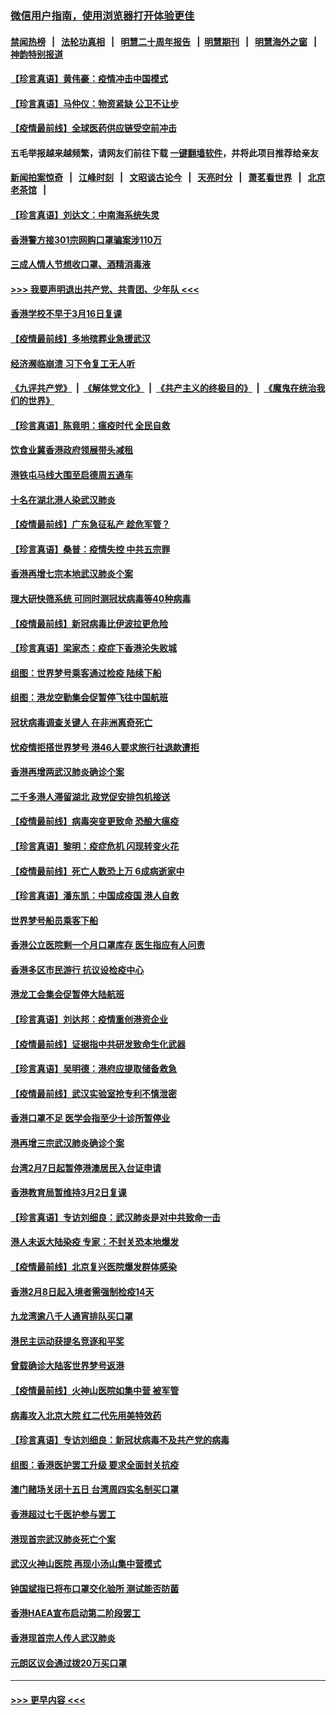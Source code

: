 ### [微信用户指南，使用浏览器打开体验更佳](https://github.com/gfw-breaker/banned-news1/blob/master/indexes/wechat-guide.md?t=0)
#### [禁闻热榜](热点新闻.md?t=0)  &nbsp;&nbsp;|&nbsp;&nbsp; [法轮功真相](https://github.com/gfw-breaker/truth/blob/master/README.md?t=0) &nbsp;&nbsp;|&nbsp;&nbsp; [明慧二十周年报告](https://github.com/gfw-breaker/mh-reports/blob/master/README.md?t=0) &nbsp;&nbsp;|&nbsp;&nbsp;[明慧期刊](https://github.com/gfw-breaker/mh-qikan) &nbsp;&nbsp;|&nbsp;&nbsp; [明慧海外之窗](https://github.com/gfw-breaker/mh-news/blob/master/README.md?t=0) &nbsp;&nbsp;|&nbsp;&nbsp; [神韵特别报道](https://github.com/gfw-breaker/mh-news/blob/master/shenyun.md?t=0)
#### [【珍言真语】黄伟豪：疫情冲击中国模式](../pages/nsc415/n11873482.md?t=02170522) 
#### [【珍言真语】马仲仪：物资紧缺 公卫不让步](../pages/nsc415/n11872315.md?t=02170522) 
#### [【疫情最前线】全球医药供应链受空前冲击](../pages/nsc415/n11869614.md?t=02170522) 
#### 五毛举报越来越频繁，请网友们前往下载 [一键翻墙软件](https://github.com/gfw-breaker/ssr-accounts)，并将此项目推荐给亲友
#### [新闻拍案惊奇](https://github.com/gfw-breaker/banned-news1/blob/master/pages/link4.md) &nbsp;&nbsp;|&nbsp;&nbsp; [江峰时刻](https://github.com/gfw-breaker/banned-news1/blob/master/pages/link4.md) &nbsp;&nbsp;|&nbsp;&nbsp; [文昭谈古论今](https://github.com/gfw-breaker/banned-news1/blob/master/pages/link4.md) &nbsp;&nbsp;|&nbsp;&nbsp; [天亮时分](https://github.com/gfw-breaker/banned-news1/blob/master/pages/link4.md) &nbsp;&nbsp;|&nbsp;&nbsp; [萧茗看世界](https://github.com/gfw-breaker/banned-news1/blob/master/pages/link4.md) &nbsp;&nbsp;|&nbsp;&nbsp; [北京老茶馆](https://github.com/gfw-breaker/banned-news1/blob/master/pages/link4.md) &nbsp;&nbsp;|&nbsp;&nbsp; 
#### [【珍言真语】刘达文：中南海系统失灵](../pages/nsc415/n11869465.md?t=02170522) 
#### [香港警方接301宗网购口罩骗案涉110万](../pages/nsc415/n11867572.md?t=02170522) 
#### [三成人情人节想收口罩、酒精消毒液](../pages/nsc415/n11867523.md?t=02170522) 
#### [>>> 我要声明退出共产党、共青团、少年队 <<<](https://github.com/begood0513/goodnews/blob/master/quit/letter.md) 
#### [香港学校不早于3月16日复课](../pages/nsc415/n11867498.md?t=02170522) 
#### [【疫情最前线】多地殡葬业急援武汉](../pages/nsc415/n11866914.md?t=02170522) 
#### [经济濒临崩溃 习下令复工无人听](../pages/nsc415/n11867269.md?t=02170522) 
#### [《九评共产党》](https://github.com/begood0513/9ping.md/blob/master/README.md) &nbsp;|&nbsp; [《解体党文化》](../../../../jtdwh.md/blob/master/README.md)  &nbsp;|&nbsp; [《共产主义的终极目的》](../../../../gczydzjmd.md/blob/master/README.md) &nbsp;|&nbsp; [《魔鬼在统治我们的世界》](../../../../mgztzwmdsj.md/blob/master/README.md) 
#### [【珍言真语】陈竟明：瘟疫时代 全民自救](../pages/nsc415/n11866765.md?t=02170522) 
#### [饮食业冀香港政府领展带头减租](../pages/nsc415/n11864876.md?t=02170522) 
#### [港铁屯马线大围至启德周五通车](../pages/nsc415/n11864842.md?t=02170522) 
#### [十名在湖北港人染武汉肺炎](../pages/nsc415/n11864807.md?t=02170522) 
#### [【疫情最前线】广东急征私产 趁危军管？](../pages/nsc415/n11864205.md?t=02170522) 
#### [【珍言真语】桑普：疫情失控 中共五宗罪](../pages/nsc415/n11864157.md?t=02170522) 
#### [香港再增七宗本地武汉肺炎个案](../pages/nsc415/n11862405.md?t=02170522) 
#### [理大研快筛系统 可同时测冠状病毒等40种病毒](../pages/nsc415/n11862376.md?t=02170522) 
#### [【疫情最前线】新冠病毒比伊波拉更危险](../pages/nsc415/n11862199.md?t=02170522) 
#### [【珍言真语】梁家杰：疫症下香港沦失败城](../pages/nsc415/n11861588.md?t=02170522) 
#### [组图：世界梦号乘客通过检疫 陆续下船](../pages/nsc415/n11858302.md?t=02170522) 
#### [组图：港龙空勤集会促暂停飞往中国航班](../pages/nsc415/n11858190.md?t=02170522) 
#### [冠状病毒调查关键人 在非洲离奇死亡](../pages/nsc415/n11859798.md?t=02170522) 
#### [忧疫情拒搭世界梦号 港46人要求旅行社退款遭拒](../pages/nsc415/n11859849.md?t=02170522) 
#### [香港再增两武汉肺炎确诊个案](../pages/nsc415/n11859833.md?t=02170522) 
#### [二千多港人滞留湖北 政党促安排包机接送](../pages/nsc415/n11859831.md?t=02170522) 
#### [【疫情最前线】病毒突变更致命 恐酿大瘟疫](../pages/nsc415/n11859604.md?t=02170522) 
#### [【珍言真语】黎明：疫症危机 闪现转变火花](../pages/nsc415/n11859199.md?t=02170522) 
#### [【疫情最前线】死亡人数恐上万 6成病逝家中](../pages/nsc415/n11856687.md?t=02170522) 
#### [【珍言真语】潘东凯：中国成疫国 港人自救](../pages/nsc415/n11856962.md?t=02170522) 
#### [世界梦号船员乘客下船](../pages/nsc415/n11856883.md?t=02170522) 
#### [香港公立医院剩一个月口罩库存 医生指应有人问责](../pages/nsc415/n11856875.md?t=02170522) 
#### [香港多区市民游行 抗议设检疫中心](../pages/nsc415/n11856866.md?t=02170522) 
#### [港龙工会集会促暂停大陆航班](../pages/nsc415/n11856840.md?t=02170522) 
#### [【珍言真语】刘达邦：疫情重创港资企业](../pages/nsc415/n11854274.md?t=02170522) 
#### [【疫情最前线】证据指中共研发致命生化武器](../pages/nsc415/n11853087.md?t=02170522) 
#### [【珍言真语】吴明德：港府应提取储备救急](../pages/nsc415/n11852734.md?t=02170522) 
#### [【疫情最前线】武汉实验室抢专利不慎泄密](../pages/nsc415/n11850310.md?t=02170522) 
#### [香港口罩不足 医学会指至少十诊所暂停业](../pages/nsc415/n11850301.md?t=02170522) 
#### [港再增三宗武汉肺炎确诊个案](../pages/nsc415/n11850328.md?t=02170522) 
#### [台湾2月7日起暂停港澳居民入台证申请](../pages/nsc415/n11850304.md?t=02170522) 
#### [香港教育局暂维持3月2日复课](../pages/nsc415/n11850260.md?t=02170522) 
#### [【珍言真语】专访刘细良：武汉肺炎是对中共致命一击](../pages/nsc415/n11849934.md?t=02170522) 
#### [港人未返大陆染疫 专家：不封关恐本地爆发](../pages/nsc415/n11848021.md?t=02170522) 
#### [【疫情最前线】北京复兴医院爆发群体感染](../pages/nsc415/n11847626.md?t=02170522) 
#### [香港2月8日起入境者需强制检疫14天](../pages/nsc415/n11847658.md?t=02170522) 
#### [九龙湾逾八千人通宵排队买口罩](../pages/nsc415/n11847647.md?t=02170522) 
#### [港民主运动获提名竞逐和平奖](../pages/nsc415/n11847633.md?t=02170522) 
#### [曾载确诊大陆客世界梦号返港](../pages/nsc415/n11847608.md?t=02170522) 
#### [【疫情最前线】火神山医院如集中营 被军管](../pages/nsc415/n11847524.md?t=02170522) 
#### [病毒攻入北京大院 红二代先用美特效药](../pages/nsc415/n11847427.md?t=02170522) 
#### [【珍言真语】专访刘细良：新冠状病毒不及共产党的病毒](../pages/nsc415/n11847164.md?t=02170522) 
#### [组图：香港医护罢工升级 要求全面封关抗疫](../pages/nsc415/n11844107.md?t=02170522) 
#### [澳门赌场关闭十五日 台湾周四实名制买口罩](../pages/nsc415/n11845083.md?t=02170522) 
#### [香港超过七千医护参与罢工](../pages/nsc415/n11845051.md?t=02170522) 
#### [港现首宗武汉肺炎死亡个案](../pages/nsc415/n11844998.md?t=02170522) 
#### [武汉火神山医院 再现小汤山集中营模式](../pages/nsc415/n11844763.md?t=02170522) 
#### [钟国斌指已将布口罩交化验所 测试能否防菌](../pages/nsc415/n11842783.md?t=02170522) 
#### [香港HAEA宣布启动第二阶段罢工](../pages/nsc415/n11842723.md?t=02170522) 
#### [香港现首宗人传人武汉肺炎](../pages/nsc415/n11842766.md?t=02170522) 
#### [元朗区议会通过拨20万买口罩](../pages/nsc415/n11842754.md?t=02170522) 

----
#### [ >>> 更早内容 <<< ](../indexes/nsc415-earlier.md)
